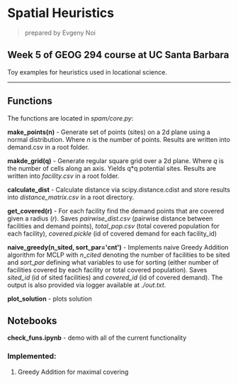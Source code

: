# Spatial Heuristics

> prepared by Evgeny Noi 

## Week 5 of GEOG 294 course at UC Santa Barbara

Toy examples for heuristics used in locational science.  

---

## Functions

The functions are located in *spam/core.py*: 

**make_points(n)** -  Generate set of points (sites) on a 2d plane using a normal distribution. Where $n$ is the number of points. Results are written into demand.csv in a root folder.  

**makde_grid(q)** - Generate regular square grid over a 2d plane. Where $q$ is the number of cells along an axis.  Yields q*q potential sites. Results are written into *facility.csv* in a root folder. 

**calculate_dist** - Calculate distance via scipy.distance.cdist and store results into *distance_matrix.csv* in a root directory.  

**get_covered(r)** - For each facility find the demand points that are covered given a radius ($r$). Saves *pairwise_dist.csv* (pairwise distance between facilities and demand points), *total_pop.csv* (total covered population for each facility), *covered.pickle* (id of covered demand for each facility_id)

**naive_greedy(n_sited, sort_par='cnt')** - Implements naive Greedy Addition algorithm for MCLP with $n\_cited$ denoting the number of facilities to be sited and $sort\_par$ defining what variables to use for sorting (either number of facilities covered by each facility or total covered population). Saves *sited_id* (id of sited facilities) and *covered_id* (id of covered demand). The output is also provided via logger available at *./out.txt*.

**plot_solution** - plots solution

## Notebooks 

**check_funs.ipynb** - demo with all of the current functionality

### Implemented:

1. Greedy Addition for maximal covering 



